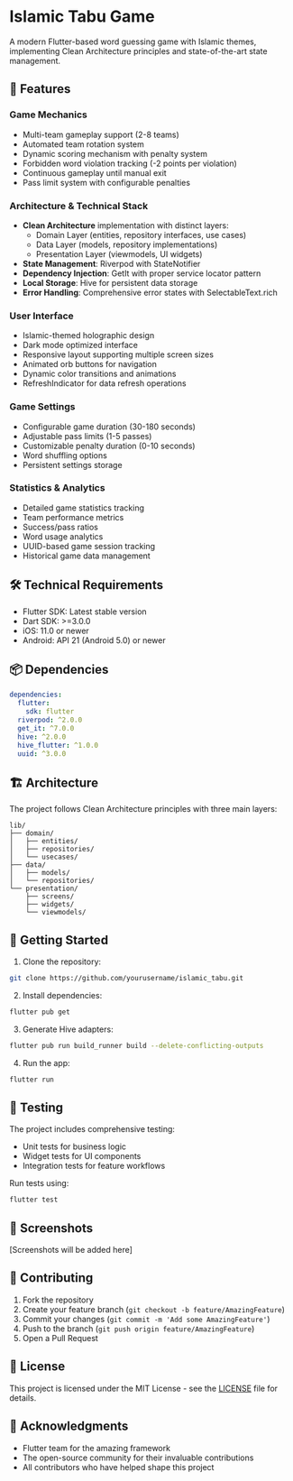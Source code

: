 # Islamic Tabu Game

A modern Flutter-based word guessing game with Islamic themes, implementing Clean Architecture principles and state-of-the-art state management.

## 🌟 Features

### Game Mechanics
- Multi-team gameplay support (2-8 teams)
- Automated team rotation system
- Dynamic scoring mechanism with penalty system
- Forbidden word violation tracking (-2 points per violation)
- Continuous gameplay until manual exit
- Pass limit system with configurable penalties

### Architecture & Technical Stack
- **Clean Architecture** implementation with distinct layers:
  - Domain Layer (entities, repository interfaces, use cases)
  - Data Layer (models, repository implementations)
  - Presentation Layer (viewmodels, UI widgets)
- **State Management**: Riverpod with StateNotifier
- **Dependency Injection**: GetIt with proper service locator pattern
- **Local Storage**: Hive for persistent data storage
- **Error Handling**: Comprehensive error states with SelectableText.rich

### User Interface
- Islamic-themed holographic design
- Dark mode optimized interface
- Responsive layout supporting multiple screen sizes
- Animated orb buttons for navigation
- Dynamic color transitions and animations
- RefreshIndicator for data refresh operations

### Game Settings
- Configurable game duration (30-180 seconds)
- Adjustable pass limits (1-5 passes)
- Customizable penalty duration (0-10 seconds)
- Word shuffling options
- Persistent settings storage

### Statistics & Analytics
- Detailed game statistics tracking
- Team performance metrics
- Success/pass ratios
- Word usage analytics
- UUID-based game session tracking
- Historical game data management

## 🛠 Technical Requirements

- Flutter SDK: Latest stable version
- Dart SDK: >=3.0.0
- iOS: 11.0 or newer
- Android: API 21 (Android 5.0) or newer

## 📦 Dependencies

```yaml
dependencies:
  flutter:
    sdk: flutter
  riverpod: ^2.0.0
  get_it: ^7.0.0
  hive: ^2.0.0
  hive_flutter: ^1.0.0
  uuid: ^3.0.0
```

## 🏗 Architecture

The project follows Clean Architecture principles with three main layers:

```
lib/
├── domain/
│   ├── entities/
│   ├── repositories/
│   └── usecases/
├── data/
│   ├── models/
│   └── repositories/
└── presentation/
    ├── screens/
    ├── widgets/
    └── viewmodels/
```

## 🚀 Getting Started

1. Clone the repository:
```bash
git clone https://github.com/yourusername/islamic_tabu.git
```

2. Install dependencies:
```bash
flutter pub get
```

3. Generate Hive adapters:
```bash
flutter pub run build_runner build --delete-conflicting-outputs
```

4. Run the app:
```bash
flutter run
```

## 🧪 Testing

The project includes comprehensive testing:
- Unit tests for business logic
- Widget tests for UI components
- Integration tests for feature workflows

Run tests using:
```bash
flutter test
```

## 📱 Screenshots

[Screenshots will be added here]

## 🤝 Contributing

1. Fork the repository
2. Create your feature branch (`git checkout -b feature/AmazingFeature`)
3. Commit your changes (`git commit -m 'Add some AmazingFeature'`)
4. Push to the branch (`git push origin feature/AmazingFeature`)
5. Open a Pull Request

## 📄 License

This project is licensed under the MIT License - see the [LICENSE](LICENSE) file for details.

## 🙏 Acknowledgments

- Flutter team for the amazing framework
- The open-source community for their invaluable contributions
- All contributors who have helped shape this project
